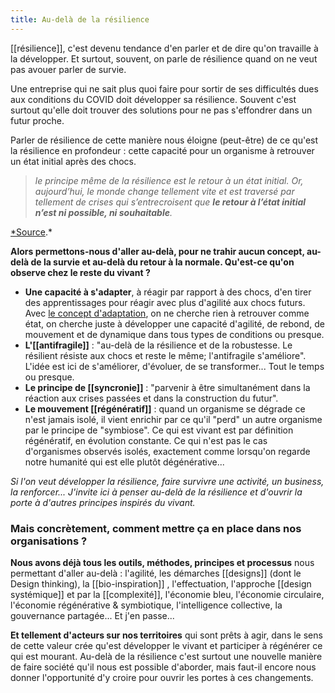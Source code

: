 ```yaml
---
title: Au-delà de la résilience
---
```


[[résilience]], c'est devenu tendance d'en parler et de dire qu'on travaille à la développer. Et surtout, souvent, on parle de résilience quand on ne veut pas avouer parler de survie.

Une entreprise qui ne sait plus quoi faire pour sortir de ses difficultés dues aux conditions du COVID doit développer sa résilience. Souvent c'est surtout qu'elle doit trouver des solutions pour ne pas s'effondrer dans un futur proche.

Parler de résilience de cette manière nous éloigne (peut-être) de ce qu'est la résilience en profondeur : cette capacité pour un organisme à retrouver un état initial après des chocs.

> _le principe même de la résilience est le retour à un état initial. Or, aujourd’hui, le monde change tellement vite et est traversé par tellement de crises qui s’entrecroisent que **le retour à l’état initial n’est ni possible, ni souhaitable**._

[\*Source](https://www.ladn.eu/entreprises-innovantes/nouvelles-gouvernances/stop-resilience-adaptation-christian-clot/).\*

**Alors permettons-nous d'aller au-delà, pour ne trahir aucun concept, au-delà de la survie et au-delà du retour à la normale. Qu'est-ce qu'on observe chez le reste du vivant ?**

-   **Une capacité à s'adapter**, à réagir par rapport à des chocs, d'en tirer des apprentissages pour réagir avec plus d'agilité aux chocs futurs. Avec [le concept d'adaptation](https://www.ladn.eu/entreprises-innovantes/nouvelles-gouvernances/stop-resilience-adaptation-christian-clot/), on ne cherche rien à retrouver comme état, on cherche juste à développer une capacité d'agilité, de rebond, de mouvement et de dynamique dans tous types de conditions ou presque.
-   **L'[[antifragile]]** : "au-delà de la résilience et de la robustesse. Le résilient résiste aux chocs et reste le même; l'antifragile s'améliore". L'idée est ici de s'améliorer, d'évoluer, de se transformer... Tout le temps ou presque.
-   **Le principe de [[syncronie]]** : "parvenir à être simultanément dans la réaction aux crises passées et dans la construction du futur".
-   **Le mouvement [[régénératif]]** : quand un organisme se dégrade ce n'est jamais isolé, il vient enrichir par ce qu'il "perd" un autre organisme par le principe de "symbiose". Ce qui est vivant est par définition régénératif, en évolution constante. Ce qui n'est pas le cas d'organismes observés isolés, exactement comme lorsqu'on regarde notre humanité qui est elle plutôt dégénérative...

_Si l'on veut développer la résilience, faire survivre une activité, un business, la renforcer... J'invite ici à penser au-delà de la résilience et d'ouvrir la porte à d'autres principes inspirés du vivant._

### Mais concrètement, comment mettre ça en place dans nos organisations ?

**Nous avons déjà tous les outils, méthodes, principes et processus** nous permettant d'aller au-delà : l'agilité, les démarches [[designs]] (dont le Design thinking), la [[bio-inspiration]] , l'effectuation, l'approche [[design systémique]] et par la [[complexité]], l'économie bleu, l'économie circulaire, l'économie régénérative & symbiotique, l'intelligence collective, la gouvernance partagée... Et j'en passe...

**Et tellement d'acteurs sur nos territoires** qui sont prêts à agir, dans le sens de cette valeur crée qu'est développer le vivant et participer à régénérer ce qui est mourant. Au-delà de la résilience c'est surtout une nouvelle manière de faire société qu'il nous est possible d'aborder, mais faut-il encore nous donner l'opportunité d'y croire pour ouvrir les portes à ces changements.